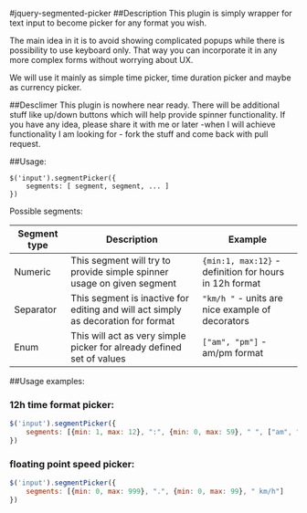 #jquery-segmented-picker
##Description
This plugin is simply wrapper for text input to become picker for any format you wish. 

The main idea in it is to avoid showing complicated popups while there is possibility to use keyboard only. That way you can incorporate it in any more complex forms without worrying about UX.

We will use it mainly as simple time picker, time duration picker and maybe as currency picker.

##Desclimer
This plugin is nowhere near ready. There will be additional stuff like up/down buttons which will help provide spinner functionality. If you have any idea, please share it with me or later -when I will achieve functionality I am looking for - fork the stuff and come back with pull request.

##Usage:
```
$('input').segmentPicker({
    segments: [ segment, segment, ... ]
})
```

Possible segments:

Segment type  | Description   | Example
------------- | ------------- | -------
Numeric       | This segment will try to provide simple spinner usage on given segment | `{min:1, max:12}` - definition for hours in 12h format
Separator     | This segment is inactive for editing and will act simply as decoration for format      |   `"km/h "` - units are nice example of decorators
Enum          | This will act as very simple picker for already defined set of values |  `["am", "pm"]` - am/pm format

##Usage examples:

### 12h time format picker:
```javascript
$('input').segmentPicker({
    segments: [{min: 1, max: 12}, ":", {min: 0, max: 59}, " ", ["am", "pm"]]
})
```

### floating point speed picker:
```javascript
$('input').segmentPicker({
    segments: [{min: 0, max: 999}, ".", {min: 0, max: 99}, " km/h"]
})
```